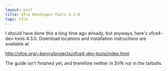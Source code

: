 ```yaml
---
layout: post
title: Xfce Developer Tools 4.3.0
tags: xfce
---
```


I should have done this a long time ago already, but anyways, here's xfce4-dev-tools 4.3.0. Download locations and installation instructions are available at

<http://xfce.org/~benny/projects/xfce4-dev-tools/index.html>

The guide isn't finished yet, and therefore neither in SVN nor in the tarballs.

